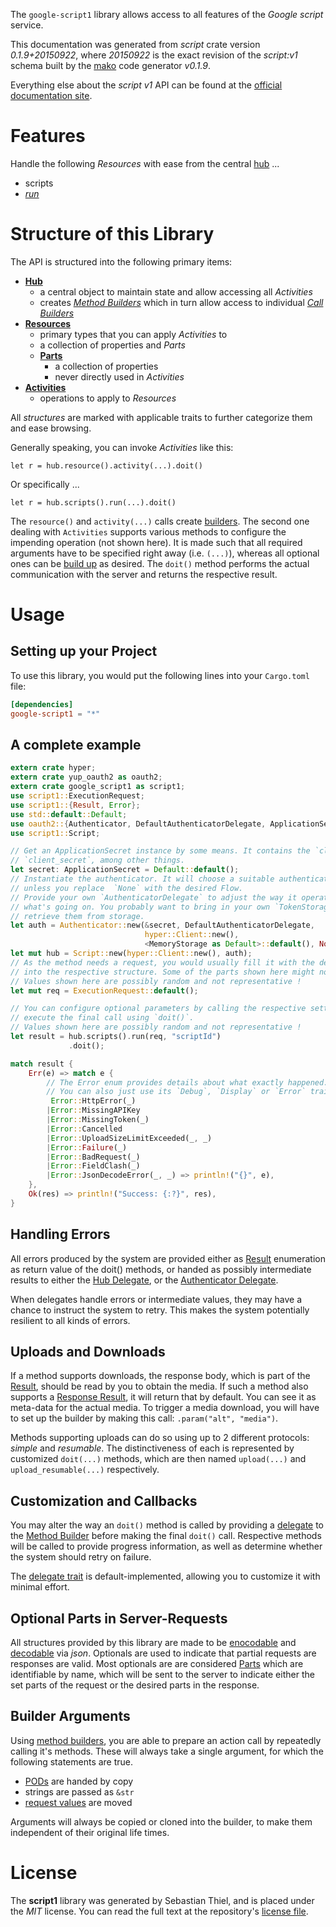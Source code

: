 <!---
DO NOT EDIT !
This file was generated automatically from 'src/mako/api/README.md.mako'
DO NOT EDIT !
-->
The `google-script1` library allows access to all features of the *Google script* service.

This documentation was generated from *script* crate version *0.1.9+20150922*, where *20150922* is the exact revision of the *script:v1* schema built by the [mako](http://www.makotemplates.org/) code generator *v0.1.9*.

Everything else about the *script* *v1* API can be found at the
[official documentation site](https://developers.google.com/apps-script/execution/rest/v1/run).
# Features

Handle the following *Resources* with ease from the central [hub](http://byron.github.io/google-apis-rs/google_script1/struct.Script.html) ... 

* scripts
 * [*run*](http://byron.github.io/google-apis-rs/google_script1/struct.ScriptRunCall.html)




# Structure of this Library

The API is structured into the following primary items:

* **[Hub](http://byron.github.io/google-apis-rs/google_script1/struct.Script.html)**
    * a central object to maintain state and allow accessing all *Activities*
    * creates [*Method Builders*](http://byron.github.io/google-apis-rs/google_script1/trait.MethodsBuilder.html) which in turn
      allow access to individual [*Call Builders*](http://byron.github.io/google-apis-rs/google_script1/trait.CallBuilder.html)
* **[Resources](http://byron.github.io/google-apis-rs/google_script1/trait.Resource.html)**
    * primary types that you can apply *Activities* to
    * a collection of properties and *Parts*
    * **[Parts](http://byron.github.io/google-apis-rs/google_script1/trait.Part.html)**
        * a collection of properties
        * never directly used in *Activities*
* **[Activities](http://byron.github.io/google-apis-rs/google_script1/trait.CallBuilder.html)**
    * operations to apply to *Resources*

All *structures* are marked with applicable traits to further categorize them and ease browsing.

Generally speaking, you can invoke *Activities* like this:

```Rust,ignore
let r = hub.resource().activity(...).doit()
```

Or specifically ...

```ignore
let r = hub.scripts().run(...).doit()
```

The `resource()` and `activity(...)` calls create [builders][builder-pattern]. The second one dealing with `Activities` 
supports various methods to configure the impending operation (not shown here). It is made such that all required arguments have to be 
specified right away (i.e. `(...)`), whereas all optional ones can be [build up][builder-pattern] as desired.
The `doit()` method performs the actual communication with the server and returns the respective result.

# Usage

## Setting up your Project

To use this library, you would put the following lines into your `Cargo.toml` file:

```toml
[dependencies]
google-script1 = "*"
```

## A complete example

```Rust
extern crate hyper;
extern crate yup_oauth2 as oauth2;
extern crate google_script1 as script1;
use script1::ExecutionRequest;
use script1::{Result, Error};
use std::default::Default;
use oauth2::{Authenticator, DefaultAuthenticatorDelegate, ApplicationSecret, MemoryStorage};
use script1::Script;

// Get an ApplicationSecret instance by some means. It contains the `client_id` and 
// `client_secret`, among other things.
let secret: ApplicationSecret = Default::default();
// Instantiate the authenticator. It will choose a suitable authentication flow for you, 
// unless you replace  `None` with the desired Flow.
// Provide your own `AuthenticatorDelegate` to adjust the way it operates and get feedback about 
// what's going on. You probably want to bring in your own `TokenStorage` to persist tokens and
// retrieve them from storage.
let auth = Authenticator::new(&secret, DefaultAuthenticatorDelegate,
                              hyper::Client::new(),
                              <MemoryStorage as Default>::default(), None);
let mut hub = Script::new(hyper::Client::new(), auth);
// As the method needs a request, you would usually fill it with the desired information
// into the respective structure. Some of the parts shown here might not be applicable !
// Values shown here are possibly random and not representative !
let mut req = ExecutionRequest::default();

// You can configure optional parameters by calling the respective setters at will, and
// execute the final call using `doit()`.
// Values shown here are possibly random and not representative !
let result = hub.scripts().run(req, "scriptId")
             .doit();

match result {
    Err(e) => match e {
        // The Error enum provides details about what exactly happened.
        // You can also just use its `Debug`, `Display` or `Error` traits
         Error::HttpError(_)
        |Error::MissingAPIKey
        |Error::MissingToken(_)
        |Error::Cancelled
        |Error::UploadSizeLimitExceeded(_, _)
        |Error::Failure(_)
        |Error::BadRequest(_)
        |Error::FieldClash(_)
        |Error::JsonDecodeError(_, _) => println!("{}", e),
    },
    Ok(res) => println!("Success: {:?}", res),
}

```
## Handling Errors

All errors produced by the system are provided either as [Result](http://byron.github.io/google-apis-rs/google_script1/enum.Result.html) enumeration as return value of 
the doit() methods, or handed as possibly intermediate results to either the 
[Hub Delegate](http://byron.github.io/google-apis-rs/google_script1/trait.Delegate.html), or the [Authenticator Delegate](http://byron.github.io/google-apis-rs/google_script1/../yup-oauth2/trait.AuthenticatorDelegate.html).

When delegates handle errors or intermediate values, they may have a chance to instruct the system to retry. This 
makes the system potentially resilient to all kinds of errors.

## Uploads and Downloads
If a method supports downloads, the response body, which is part of the [Result](http://byron.github.io/google-apis-rs/google_script1/enum.Result.html), should be
read by you to obtain the media.
If such a method also supports a [Response Result](http://byron.github.io/google-apis-rs/google_script1/trait.ResponseResult.html), it will return that by default.
You can see it as meta-data for the actual media. To trigger a media download, you will have to set up the builder by making
this call: `.param("alt", "media")`.

Methods supporting uploads can do so using up to 2 different protocols: 
*simple* and *resumable*. The distinctiveness of each is represented by customized 
`doit(...)` methods, which are then named `upload(...)` and `upload_resumable(...)` respectively.

## Customization and Callbacks

You may alter the way an `doit()` method is called by providing a [delegate](http://byron.github.io/google-apis-rs/google_script1/trait.Delegate.html) to the 
[Method Builder](http://byron.github.io/google-apis-rs/google_script1/trait.CallBuilder.html) before making the final `doit()` call. 
Respective methods will be called to provide progress information, as well as determine whether the system should 
retry on failure.

The [delegate trait](http://byron.github.io/google-apis-rs/google_script1/trait.Delegate.html) is default-implemented, allowing you to customize it with minimal effort.

## Optional Parts in Server-Requests

All structures provided by this library are made to be [enocodable](http://byron.github.io/google-apis-rs/google_script1/trait.RequestValue.html) and 
[decodable](http://byron.github.io/google-apis-rs/google_script1/trait.ResponseResult.html) via *json*. Optionals are used to indicate that partial requests are responses 
are valid.
Most optionals are are considered [Parts](http://byron.github.io/google-apis-rs/google_script1/trait.Part.html) which are identifiable by name, which will be sent to 
the server to indicate either the set parts of the request or the desired parts in the response.

## Builder Arguments

Using [method builders](http://byron.github.io/google-apis-rs/google_script1/trait.CallBuilder.html), you are able to prepare an action call by repeatedly calling it's methods.
These will always take a single argument, for which the following statements are true.

* [PODs][wiki-pod] are handed by copy
* strings are passed as `&str`
* [request values](http://byron.github.io/google-apis-rs/google_script1/trait.RequestValue.html) are moved

Arguments will always be copied or cloned into the builder, to make them independent of their original life times.

[wiki-pod]: http://en.wikipedia.org/wiki/Plain_old_data_structure
[builder-pattern]: http://en.wikipedia.org/wiki/Builder_pattern
[google-go-api]: https://github.com/google/google-api-go-client

# License
The **script1** library was generated by Sebastian Thiel, and is placed 
under the *MIT* license.
You can read the full text at the repository's [license file][repo-license].

[repo-license]: https://github.com/Byron/google-apis-rs/LICENSE.md

